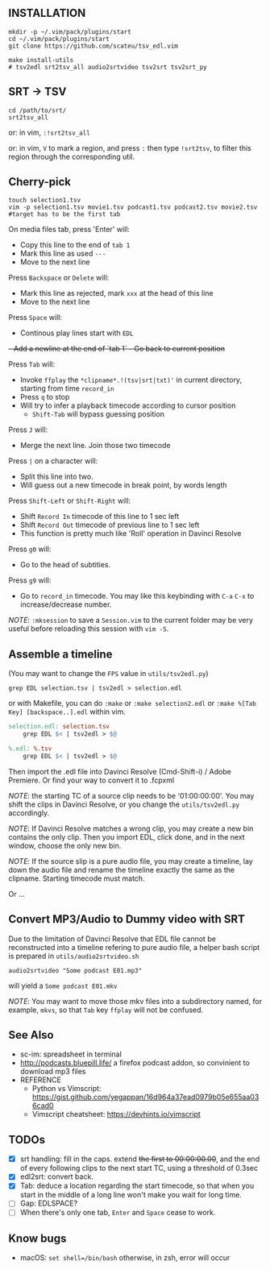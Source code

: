 ## INSTALLATION

    mkdir -p ~/.vim/pack/plugins/start
    cd ~/.vim/pack/plugins/start
    git clone https://github.com/scateu/tsv_edl.vim

    make install-utils 
    # tsv2edl srt2tsv_all audio2srtvideo tsv2srt tsv2srt_py

## SRT -> TSV

    cd /path/to/srt/
    srt2tsv_all

or: in vim, `:!srt2tsv_all`

or: in vim, `V` to mark a region, and press `:` then type `!srt2tsv`, 
to filter this region through the corresponding util.

## Cherry-pick

    touch selection1.tsv
    vim -p selection1.tsv movie1.tsv podcast1.tsv podcast2.tsv movie2.tsv  #target has to be the first tab

On media files tab, press 'Enter' will:
 - Copy this line to the end of `tab 1`
 - Mark this line as used `---`
 - Move to the next line 

Press `Backspace` or `Delete` will:
 - Mark this line as rejected, mark `xxx` at the head of this line
 - Move to the next line

Press `Space` will:
 - Continous play lines start with `EDL`

<del>
 - Add a newline at the end of `tab 1`
 - Go back to current position
</del>

Press `Tab` will:
 - Invoke `ffplay` the `*clipname*.!(tsv|srt|txt)'` in current directory, starting from time `record_in`
 - Press `q` to stop
 - Will try to infer a playback timecode according to cursor position
    - `Shift-Tab` will bypass guessing position

Press `J` will:
 - Merge the next line. Join those two timecode

Press `|` on a character will:
 - Split this line into two. 
 - Will guess out a new timecode in break point, by words length

Press `Shift-Left` or `Shift-Right` will:
 - Shift `Record In` timecode of this line to 1 sec left
 - Shift `Record Out` timecode of previous line to 1 sec left
 - This function is pretty much like 'Roll' operation in Davinci Resolve

Press `g0` will:
 - Go to the head of subtities.

Press `g9` will:
 - Go to `record_in` timecode. You may like this keybinding with `C-a` `C-x` to increase/decrease number.

*NOTE*: `:mksession` to save a `Session.vim` to the current folder may be very useful before reloading this session with `vim -S`.

## Assemble a timeline

(You may want to change the `FPS` value in `utils/tsv2edl.py`)

    grep EDL selection.tsv | tsv2edl > selection.edl

or with Makefile, you can do `:make` or `:make selection2.edl` or `:make %[Tab Key] [backspace..].edl` within vim.

```makefile
selection.edl: selection.tsv
	grep EDL $< | tsv2edl > $@
```

```makefile
%.edl: %.tsv
	grep EDL $< | tsv2edl > $@
```

Then import the .edl file into Davinci Resolve (Cmd-Shift-i) / Adobe Premiere. 
Or find your way to convert it to .fcpxml

*NOTE*: the starting TC of a source clip needs to be '01:00:00:00'. You may shift the clips in Davinci Resolve, or you change the `utils/tsv2edl.py` accordingly.

*NOTE*: If Davinci Resolve matches a wrong clip, you may create a new bin contains the only clip. Then you import EDL, click done, and in the next window, choose the only new bin.

*NOTE*: If the source slip is a pure audio file, you may create a timeline, lay down the audio file and rename the timeline exactly the same as the clipname. Starting timecode must match.

Or ...

## Convert MP3/Audio to Dummy video with SRT

Due to the limitation of Davinci Resolve that EDL file cannot be reconstructed into a timeline refering to pure audio file, 
a helper bash script is prepared in `utils/audio2srtvideo.sh`

```
audio2srtvideo "Some podcast E01.mp3"
```

will yield a `Some podcast E01.mkv`

*NOTE*: You may want to move those mkv files into a subdirectory named, for example, `mkvs`, so that `Tab` key `ffplay` will not be confused.

## See Also

 - sc-im: spreadsheet in terminal
 - http://podcasts.bluepill.life/ a firefox podcast addon, so convinient to download mp3 files
 - REFERENCE 
	- Python vs Vimscript: https://gist.github.com/yegappan/16d964a37ead0979b05e655aa036cad0
	- Vimscript cheatsheet: https://devhints.io/vimscript

## TODOs

 - [X] srt handling: fill in the caps. extend ~~the first to 00:00:00.00~~, and the end of every following clips to the next start TC, using a threshold of 0.3sec
 - [X] edl2srt: convert back.
 - [X] Tab: deduce a location regarding the start timecode, so that when you start in the middle of a long line won't make you wait for long time.
 - [ ] Gap: EDLSPACE?
 - [ ] When there's only one tab, `Enter` and `Space` cease to work. 

 ## Know bugs
 - macOS: `set shell=/bin/bash` otherwise, in zsh, error will occur
